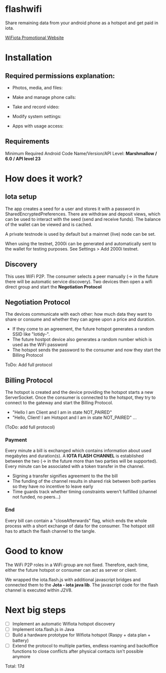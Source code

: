 # flashwifi

Share remaining data from your android phone as a hotspot and get paid in iota.

[WiFiota Promotional Website](https://tobywoerthle.github.io/flashWiFiSite/)

# Installation

## Required permissions explanation:

* Photos, media, and files:
* Make and manage phone calls:
* Take and record video:

* Modify system settings:
* Apps with usage access:

## Requirements

Minimum Required Android Code Name/Version/API Level: **Marshmallow / 6.0 / API level 23**

# How does it work?

## Iota setup

The app creates a seed for a user and stores it with a password in SharedEncryptedPreferences.
There are withdraw and deposit views, which can be used to interact with the seed (send and receive funds).
The balance of the wallet can be viewed and is cached.

A private testnode is used by default but a mainnet (live) node can be set.

When using the testnet, 2000i can be generated and automatically sent to the wallet for testing purposes. See Settings > Add 2000i testnet.

## Discovery

This uses WiFi P2P. The consumer selects a peer manually (-> in the future there will be automatic service discovery).
Two devices then open a wifi direct group and start the **Negotiation Protocol**

## Negotiation Protocol

The devices communicate with each other: how much data they want to share or consume and
whether they can agree upon a price and duration.

* If they come to an agreement, the future hotspot generates a random SSID like "Iotidy-<random number>".
* The future hostpot device also generates a random number which is used as the WiFi password
* The hotspot sends the password to the consumer and now they start the Billing Protocol

ToDo: Add full protocol

## Billing Protocol

The hotspot is created and the device providing the hotspot starts a new ServerSocket.
Once the consumer is connected to the hotspot, they try to connect to the gateway and
start the Billing Protocol.

* "Hello I am Client and I am in state NOT_PAIRED"
* "Hello, Client! I am Hotspot and I am in state NOT_PAIRED"
...

(ToDo: add full protocol)

### Payment

Every minute a bill is exchanged which contains information about used megabytes and duration(s).
A **IOTA FLASH CHANNEL** is established between the two (-> in the future more than two parties will be supported).
Every minute can be associated with a token transfer in the channel.

* Signing a transfer signifies agreement to the the bill
* The funding of the channel results in shared risk between both parties so they have no incentive to leave early
* Time guards track whether timing constraints weren't fulfilled (channel not funded, no peers...)

### End

Every bill can contain a "closeAfterwards" flag, which ends the whole process with a short exchange of data for the consumer.
The hotspot still has to attach the flash channel to the tangle.

# Good to know
The WiFi P2P roles in a WiFi group are not fixed. Therefore, each time, either the future hotspot or consumer can act as server or client.

We wrapped the iota.flash.js with additional javascript bridges and connected them to the **Jota - iota java lib**. The javascript code for the flash channel is executed within J2V8.


# Next big steps

* [ ] Implement an automatic Wifiota hotspot discovery
* [ ] Implement iota.flash.js in Java
* [ ] Build a hardware prototype for Wifiota hotspot (Raspy + data plan + battery)
* [ ] Extend the protocol to multiple parties, endless roaming and backoffice functions to close conflicts after physical contacts isn't possible anymore

Total: 17d
